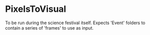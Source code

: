 # PixelsToVisual

To be run during the science festival itself.
Expects 'Event' folders to contain a series of 'frames' to use as input.

